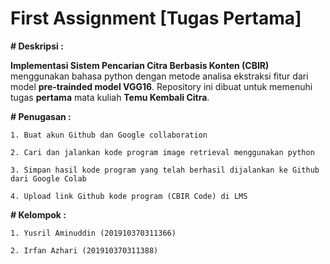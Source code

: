 # First Assignment [Tugas Pertama]

**# Deskripsi :**

**Implementasi Sistem Pencarian Citra Berbasis Konten (CBIR)** menggunakan bahasa python dengan metode analisa ekstraksi fitur dari model **pre-trainded model VGG16**. Repository ini dibuat untuk memenuhi tugas **pertama** mata kuliah **Temu Kembali Citra**.

**# Penugasan :**

```1. Buat akun Github dan Google collaboration```  

```2. Cari dan jalankan kode program image retrieval menggunakan python```

```3. Simpan hasil kode program yang telah berhasil dijalankan ke Github dari Google Colab```  

```4. Upload link Github kode program (CBIR Code) di LMS```

**# Kelompok :**

```1. Yusril Aminuddin (201910370311366)```  

```2. Irfan Azhari (201910370311388)```  